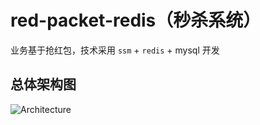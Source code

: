# red-packet-redis（秒杀系统）
业务基于抢红包，技术采用 `ssm` + `redis` + mysql 开发

## 总体架构图

![Architecture](http://dubbo.apache.org/img/architecture.png)

